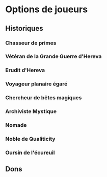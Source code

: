 # Options de joueurs

## Historiques

### Chasseur de primes

### Vétéran de la Grande Guerre d'Hereva

### Erudit d'Hereva

### Voyageur planaire égaré

### Chercheur de bêtes magiques

### Archiviste Mystique

### Nomade

### Noble de Qualiticity

### Oursin de l'écureuil

## Dons
